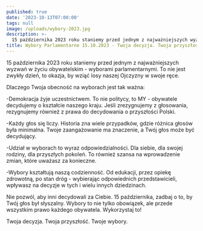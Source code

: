 ```yaml
---
published: true
date: '2023-10-13T07:00:00'
tags: null
image: /uploads/wybory-2023.jpg
description: >-
  15 października 2023 roku staniemy przed jednym z najważniejszych wyzwań w życiu obywatelskim - wyborami parlamentarnymi. To nie jest zwykły dzień, to okazja, by wziąć losy naszej Ojczyzny w swoje ręce.
title: Wybory Parlamentarne 15.10.2023 - Twoja decyzja. Twoja przyszłość. Twoje wybory!
---
```


15 października 2023 roku staniemy przed jednym z najważniejszych wyzwań w życiu obywatelskim - wyborami parlamentarnymi. To nie jest zwykły dzień, to okazja, by wziąć losy naszej Ojczyzny w swoje ręce.

Dlaczego Twoja obecność na wyborach jest tak ważna:

-Demokracja żyje uczestnictwem. To nie politycy, to MY - obywatele decydujemy o kształcie naszego kraju. Jeśli zrezygnujemy z głosowania, rezygnujemy również z prawa do decydowania o przyszłości Polski.   

-Każdy głos się liczy. Historia zna wiele przypadków, gdzie różnica głosów była minimalna. Twoje zaangażowanie ma znaczenie, a Twój głos może być decydujący.  

-Udział w wyborach to wyraz odpowiedzialności. Dla siebie, dla swojej rodziny, dla przyszłych pokoleń. To również szansa na wprowadzenie zmian, które uważasz za konieczne.   

-Wybory kształtują naszą codzienność. Od edukacji, przez opiekę zdrowotną, po stan dróg - wybierając odpowiednich przedstawicieli, wpływasz na decyzje w tych i wielu innych dziedzinach.

Nie pozwól, aby inni decydowali za Ciebie. 15 października, zadbaj o to, by Twój głos był słyszalny. Wybory to nie tylko obowiązek, ale przede wszystkim prawo każdego obywatela. Wykorzystaj to!

Twoja decyzja. Twoja przyszłość. Twoje wybory.
